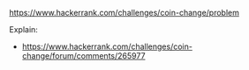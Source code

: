 https://www.hackerrank.com/challenges/coin-change/problem

Explain:
- https://www.hackerrank.com/challenges/coin-change/forum/comments/265977
